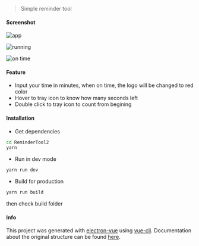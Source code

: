 > Simple reminder tool

#### Screenshot

![app](https://i.imgur.com/XXsy3tM.png)

![running](https://i.imgur.com/rVLNJr1.png)

![on time](https://i.imgur.com/ZjWCTv5.png)

#### Feature

* Input your time in minutes, when on time, the logo will be changed to red color
* Hover to tray icon to know how many seconds left
* Double click to tray icon to count from begining

#### Installation

* Get dependencies
``` bash
cd ReminderTool2
yarn
```

* Run in dev mode
``` bash
yarn run dev
```

* Build for production
``` bash
yarn run build
```
then check build folder

#### Info
This project was generated with [electron-vue](https://github.com/SimulatedGREG/electron-vue) using [vue-cli](https://github.com/vuejs/vue-cli). Documentation about the original structure can be found [here](https://simulatedgreg.gitbooks.io/electron-vue/content/index.html).
